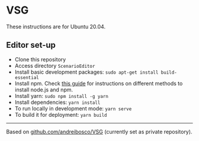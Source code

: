 # VSG
These instructions are for Ubuntu 20.04.

## Editor set-up
- Clone this repository
- Access directory `ScenarioEditor`
- Install basic development packages: `sudo apt-get install build-essential`
- Install npm. Check [this guide](https://linuxize.com/post/how-to-install-node-js-on-ubuntu-20-04/#install-nodejs-and-npm-from-the-ubuntu-repository) for instructions on different methods to install node.js and npm.
- Install yarn: `sudo npm install -g yarn`
- Install dependencies: `yarn install`
- To run locally in development mode: `yarn serve`
- To build it for deployment: `yarn build`


---

Based on [github.com/andreibosco/VSG](github.com/andreibosco/VSG) (currently set as private repository).